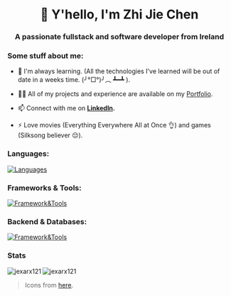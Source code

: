 <h1 align="center">👋 Y'hello, I'm Zhi Jie Chen</h1>
<h3 align="center">A passionate fullstack and software developer from Ireland</h3>

### Some stuff about me:
- 🌱 I'm always learning. (All the technologies I've learned will be out of date in a weeks time. (╯°□°)╯︵ ┻━┻ ).

- 👨‍💻 All of my projects and experience are available on my [Portfolio](https://portfolio-jexarx121s-projects.vercel.app/).

- 📫 Connect with me on **[LinkedIn](https://www.linkedin.com/in/zjchen402/).**

- ⚡ Love movies (Everything Everywhere All at Once 👌) and games (Silksong believer 😔).


<h3 align="left">Languages:</h3>

[![Languages](https://skillicons.dev/icons?i=js,ts,html,css,python,java&theme=light)](https://skillicons.dev)

<h3 align="left">Frameworks & Tools:</h3>

[![Framework&Tools](https://skillicons.dev/icons?i=react,nextjs,tailwind,scss,cypress,figma,git,markdown,latex,neovim,vim&theme=light)](https://skillicons.dev)

<h3 align="left">Backend & Databases:</h3>

[![Framework&Tools](https://skillicons.dev/icons?i=mongodb,aws,nodejs,express,prisma,supabase,&theme=light)](https://skillicons.dev)

### Stats
<p><img align="left" src="https://github-readme-stats.vercel.app/api/top-langs?username=jexarx121&show_icons=true&locale=en&layout=compact" alt="jexarx121" /></p>

<p><img align="center" src="https://github-readme-streak-stats.herokuapp.com/?user=jexarx121&layout=compact" alt="jexarx121" /></p>

> Icons from [here](https://github.com/tandpfun/skill-icons).
